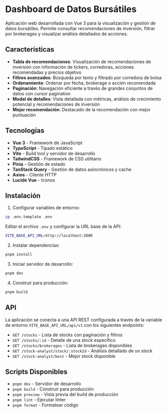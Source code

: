 # Dashboard de Datos Bursátiles

Aplicación web desarrollada con Vue 3 para la visualización y gestión de datos bursátiles. Permite consultar recomendaciones de inversión, filtrar por brokerages y visualizar análisis detallados de acciones.

## Características

- **Tabla de recomendaciones**: Visualización de recomendaciones de inversión con información de tickers, corredoras, acciones recomendadas y precios objetivo
- **Filtros avanzados**: Búsqueda por texto y filtrado por corredora de bolsa
- **Ordenamiento**: Ordenar por fecha, brokerage o acción recomendada
- **Paginación**: Navegación eficiente a través de grandes conjuntos de datos con cursor pagination
- **Modal de detalles**: Vista detallada con métricas, análisis de crecimiento potencial y recomendaciones de inversión
- **Mejor recomendación**: Destacado de la recomendación con mejor puntuación

## Tecnologías

- **Vue 3** - Framework de JavaScript
- **TypeScript** - Tipado estático
- **Vite** - Build tool y servidor de desarrollo
- **TailwindCSS** - Framework de CSS utilitario
- **Pinia** - Gestión de estado
- **TanStack Query** - Gestión de datos asincrónicos y cache
- **Axios** - Cliente HTTP
- **Lucide Vue** - Iconos

## Instalación

1. Configurar variables de entorno:

```bash
cp .env.template .env
```

Editar el archivo `.env` y configurar la URL base de la API:

```bash
VITE_BASE_API_URL=http://localhost:3000
```

2. Instalar dependencias:

```bash
pnpm install
```

3. Iniciar servidor de desarrollo:

```bash
pnpm dev
```

4. Construir para producción:

```bash
pnpm build
```

## API

La aplicación se conecta a una API REST configurada a través de la variable de entorno `VITE_BASE_API_URL/api/v1` con los siguientes endpoints:

- `GET /stocks` - Lista de stocks con paginación y filtros
- `GET /stocks/:id` - Detalle de una stock específico
- `GET /stocks/brokerages` - Lista de brokerages disponibles
- `GET /stock-analyst/stock/:stockId` - Análisis detallado de un stock
- `GET /stock-analyst/best` - Mejor stock disponible

## Scripts Disponibles

- `pnpm dev` - Servidor de desarrollo
- `pnpm build` - Construir para producción
- `pnpm preview` - Vista previa del build de producción
- `pnpm lint` - Ejecutar linter
- `pnpm format` - Formatear código
